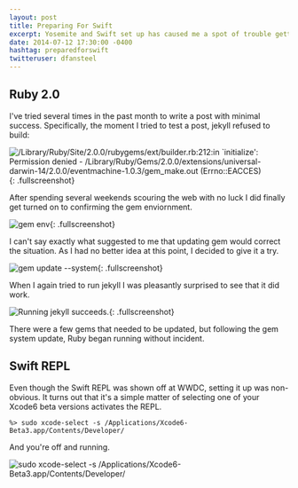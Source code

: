 ```yaml
---
layout: post
title: Preparing For Swift
excerpt: Yosemite and Swift set up has caused me a spot of trouble getting.  Here are a solutions of a couple of minor problems.
date: 2014-07-12 17:30:00 -0400
hashtag: preparedforswift
twitteruser: dfansteel
---
```


Ruby 2.0
--------

I\'ve tried several times in the past month to write a post with minimal success.
Specifically, the moment I tried to test a post, jekyll refused to build:

![/Library/Ruby/Site/2.0.0/rubygems/ext/builder.rb:212:in `initialize': Permission denied - /Library/Ruby/Gems/2.0.0/extensions/universal-darwin-14/2.0.0/eventmachine-1.0.3/gem_make.out (Errno::EACCES)]({{site.url}}/images/ruby-builder-permission-denied.png){: .fullscreenshot}

After spending several weekends scouring the web with no luck I did finally get turned on to confirming the gem enviornment.

![gem env]({{site.url}}/images/gem-env.png){: .fullscreenshot}

I can\'t say exactly what suggested to me that updating gem would correct the situation.
As I had no better idea at this point, I decided to give it a try.

![gem update --system]({{site.url}}/images/gem-update-system.png){: .fullscreenshot}

When I again tried to run jekyll I was pleasantly surprised to see that it did work.

![Running jekyll succeeds.]({{site.url}}/images/ruby-success.png){: .fullscreenshot}

There were a few gems that needed to be updated, but following the gem system update, Ruby began running without incident.

Swift REPL
----------

Even though the Swift REPL was shown off at WWDC, setting it up was non-obvious.
It turns out that it\'s a simple matter of selecting one of your Xcode6 beta versions activates the REPL.

```
%> sudo xcode-select -s /Applications/Xcode6-Beta3.app/Contents/Developer/
```

And you\'re off and running.

![sudo xcode-select -s /Applications/Xcode6-Beta3.app/Contents/Developer/]({{site.url}}/images/swift-repl.png)
